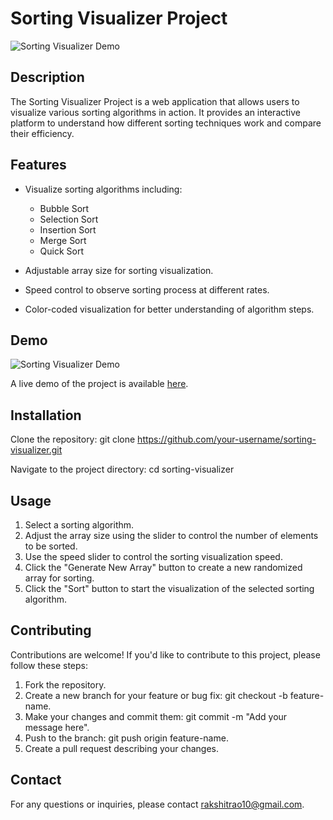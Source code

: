 # Sorting Visualizer Project

![Sorting Visualizer Demo](demo.gif)

## Description

The Sorting Visualizer Project is a web application that allows users to visualize various sorting algorithms in action. It provides an interactive platform to understand how different sorting techniques work and compare their efficiency.

## Features

- Visualize sorting algorithms including:
  - Bubble Sort
  - Selection Sort
  - Insertion Sort
  - Merge Sort
  - Quick Sort
    
- Adjustable array size for sorting visualization.
- Speed control to observe sorting process at different rates.
- Color-coded visualization for better understanding of algorithm steps.

## Demo

![Sorting Visualizer Demo](download-2486_256.gif)

A live demo of the project is available [here](https://rakshit15-23.github.io/SortingVisualiser/).

## Installation

Clone the repository: git clone https://github.com/your-username/sorting-visualizer.git

Navigate to the project directory: cd sorting-visualizer

## Usage

1. Select a sorting algorithm.
2. Adjust the array size using the slider to control the number of elements to be sorted.
3. Use the speed slider to control the sorting visualization speed.
4. Click the "Generate New Array" button to create a new randomized array for sorting.
5. Click the "Sort" button to start the visualization of the selected sorting algorithm.

## Contributing

Contributions are welcome! If you'd like to contribute to this project, please follow these steps:

1. Fork the repository.
2. Create a new branch for your feature or bug fix: git checkout -b feature-name.
3. Make your changes and commit them: git commit -m "Add your message here".
4. Push to the branch: git push origin feature-name.
5. Create a pull request describing your changes.

## Contact

For any questions or inquiries, please contact rakshitrao10@gmail.com.
